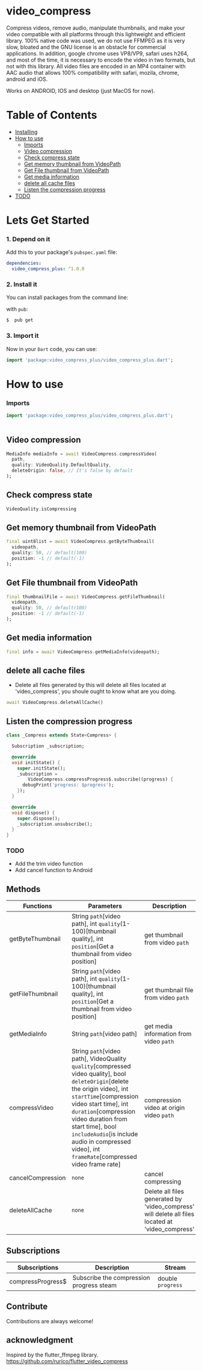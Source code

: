 # video_compress

Compress videos, remove audio, manipulate thumbnails, and make your video compatible with all platforms through this lightweight and efficient library.
100% native code was used, we do not use FFMPEG as it is very slow, bloated and the GNU license is an obstacle for commercial applications.
In addition, google chrome uses VP8/VP9, safari uses h264, and most of the time, it is necessary to encode the video in two formats, but not with this library.
All video files are encoded in an MP4 container with AAC audio that allows 100% compatibility with safari, mozila, chrome, android and iOS.

Works on ANDROID, IOS and desktop (just MacOS for now).



# Table of Contents
  - [Installing](#lets-get-started)
  - [How to use](#how-to-use)
    * [Imports](#imports)
    * [Video compression](#video-compression)
    * [Check compress state](#check-compress-state)
    * [Get memory thumbnail from VideoPath](#get-memory-thumbnail-from-videopath)
    * [Get File thumbnail from VideoPath](#get-file-thumbnail-from-videopath)
    * [Get media information](#get-media-information)
    * [delete all cache files](#delete-all-cache-files)
    * [Listen the compression progress](#listen-the-compression-progress)
  - [TODO](#todo)

# Lets Get Started

### 1. Depend on it
Add this to your package's `pubspec.yaml` file:

```yaml
dependencies:
  video_compress_plus: ^1.0.0
```

### 2. Install it

You can install packages from the command line:

with `pub`:

```css
$  pub get
```

### 3. Import it

Now in your `Dart` code, you can use: 

````dart
import 'package:video_compress_plus/video_compress_plus.dart';
````

# How to use

### Imports

````dart
import 'package:video_compress_plus/video_compress_plus.dart';
    
````

## Video compression

```dart
MediaInfo mediaInfo = await VideoCompress.compressVideo(
  path,
  quality: VideoQuality.DefaultQuality, 
  deleteOrigin: false, // It's false by default
);
```

## Check compress state
```dart
VideoQuality.isCompressing
```
<!-- ## Cancel compression
```dart
await videoCompress.cancelCompression()
``` -->

## Get memory thumbnail from VideoPath
```dart
final uint8list = await VideoCompress.getByteThumbnail(
  videopath,
  quality: 50, // default(100)
  position: -1 // default(-1)
);
```

## Get File thumbnail from VideoPath
```dart
final thumbnailFile = await VideoCompress.getFileThumbnail(
  videopath,
  quality: 50, // default(100)
  position: -1 // default(-1)
);
```

## Get media information

```dart
final info = await VideoCompress.getMediaInfo(videopath);

```

## delete all cache files
- Delete all files generated by this will delete all files located at 'video_compress', you shoule ought to know what are you doing.

```dart
await VideoCompress.deleteAllCache()
```

## Listen the compression progress
```dart
class _Compress extends State<Compress> {

  Subscription _subscription;

  @override
  void initState() {
    super.initState();
    _subscription =
        VideoCompress.compressProgress$.subscribe((progress) {
      debugPrint('progress: $progress');
    });
  }

  @override
  void dispose() {
    super.dispose();
    _subscription.unsubscribe();
  }
}
```

### TODO
- Add the trim video function
- Add cancel function to Android

## Methods
| Functions         | Parameters                                                                                                                                                                                                                                                                                                                                    | Description                                                                                      | Returns             |
| ----------------- | --------------------------------------------------------------------------------------------------------------------------------------------------------------------------------------------------------------------------------------------------------------------------------------------------------------------------------------------- | ------------------------------------------------------------------------------------------------ | ------------------- |
| getByteThumbnail  | String `path`[video path], int `quality`(1-100)[thumbnail quality], int `position`[Get a thumbnail from video position]                                                                                                                                                                                                                       | get thumbnail from video `path`                                                                  | `Future<Uint8List>` |
| getFileThumbnail  | String `path`[video path], int `quality`(1-100)[thumbnail quality], int `position`[Get a thumbnail from video position]                                                                                                                                                                                                                       | get thumbnail file from video `path`                                                             | `Future<File>`      |
| getMediaInfo      | String `path`[video path]                                                                                                                                                                                                                                                                                                                     | get media information from video `path`                                                          | `Future<MediaInfo>` |
| compressVideo     | String `path`[video path], VideoQuality `quality`[compressed video quality], bool `deleteOrigin`[delete the origin video], int `startTime`[compression video start time], int `duration`[compression video duration from start time], bool `includeAudio`[is include audio in compressed video], int `frameRate`[compressed video frame rate] | compression video at origin video `path`                                                         | `Future<MediaInfo>` |
| cancelCompression | `none`                                                                                                                                                                                                                                                                                                                                        | cancel compressing                                                                               | `Future<void>`      |
| deleteAllCache    | `none`                                                                                                                                                                                                                                                                                                                                        | Delete all files generated by 'video_compress' will delete all files located at 'video_compress' | `Future<bool>`      |

## Subscriptions
| Subscriptions     | Description                              | Stream            |
| ----------------- | ---------------------------------------- | ----------------- |
| compressProgress$ | Subscribe the compression progress steam | double `progress` |

## Contribute

Contributions are always welcome!
<!-- Please read the [contribution guidelines](contributing.md) first. -->

## acknowledgment

Inspired by the flutter_ffmpeg library.
https://github.com/rurico/flutter_video_compress


